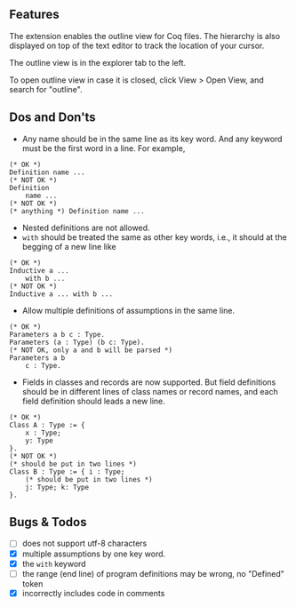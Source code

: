 ## Features

The extension enables the outline view for Coq files.
The hierarchy is also displayed on top of the text editor to track the location of your cursor.

The outline view is in the explorer tab to the left.

To open outline view in case it is closed, click View > Open View, and search for "outline".

## Dos and Don'ts
- Any name should be in the same line as its key word. And any keyword must be the first word in a line. For example,
```coq
(* OK *)
Definition name ...
(* NOT OK *)
Definition
    name ...
(* NOT OK *)
(* anything *) Definition name ...
```
- Nested definitions are not allowed.
- `with` should be treated the same as other key words, i.e., it should at the begging of a new line like
```coq
(* OK *)
Inductive a ...
    with b ...
(* NOT OK *)
Inductive a ... with b ...
```
- Allow multiple definitions of assumptions in the same line.
```coq
(* OK *)
Parameters a b c : Type.
Parameters (a : Type) (b c: Type).
(* NOT OK, only a and b will be parsed *)
Parameters a b
    c : Type.
```
- Fields in classes and records are now supported. But field definitions should be in different lines of class names or record names, and each field definition should leads a new line.
```coq
(* OK *)
Class A : Type := {
    x : Type;
    y: Type
}.
(* NOT OK *)
(* should be put in two lines *)
Class B : Type := { i : Type;
    (* should be put in two lines *)
    j: Type; k: Type
}.
```
## Bugs & Todos

- [ ] does not support utf-8 characters
- [x] multiple assumptions by one key word.
- [x] the `with` keyword
- [ ] the range (end line) of program definitions may be wrong, no "Defined" token
- [x] incorrectly includes code in comments

